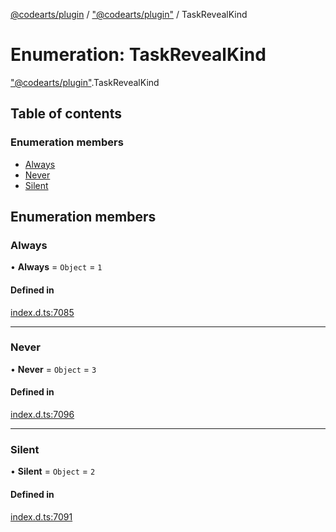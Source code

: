 [@codearts/plugin](../README.md) / ["@codearts/plugin"](../modules/_codearts_plugin_.md) / TaskRevealKind

# Enumeration: TaskRevealKind

["@codearts/plugin"](../modules/_codearts_plugin_.md).TaskRevealKind

## Table of contents

### Enumeration members

- [Always](codearts_plugin_.TaskRevealKind.md#always)
- [Never](codearts_plugin_.TaskRevealKind.md#never)
- [Silent](codearts_plugin_.TaskRevealKind.md#silent)

## Enumeration members

### Always

• **Always** = `Object` = `1`

#### Defined in

[index.d.ts:7085](https://github.com/huaweicloud/cloudide-plugin-api/blob/a4193a8/index.d.ts#L7085)

___

### Never

• **Never** = `Object` = `3`

#### Defined in

[index.d.ts:7096](https://github.com/huaweicloud/cloudide-plugin-api/blob/a4193a8/index.d.ts#L7096)

___

### Silent

• **Silent** = `Object` = `2`

#### Defined in

[index.d.ts:7091](https://github.com/huaweicloud/cloudide-plugin-api/blob/a4193a8/index.d.ts#L7091)
